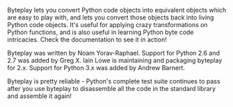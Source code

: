 Byteplay lets you convert Python code objects into equivalent objects which are 
easy to play with, and lets you convert those objects back into living Python 
code objects. It's useful for applying crazy transformations on Python functions, 
and is also useful in learning Python byte code intricacies. Check the 
documentation to see it in action!

Byteplay was written by Noam Yorav-Raphael. Support for Python 2.6 and 2.7 was 
added by Greg X. Iain Lowe is maintaining and packaging byteplay for 2.x.
Support for Python 3.x was added by Andrew Barnert.

Byteplay is pretty reliable - Python's complete test suite continues to pass 
after you use byteplay to disassemble all the code in the standard library and 
assemble it again!
